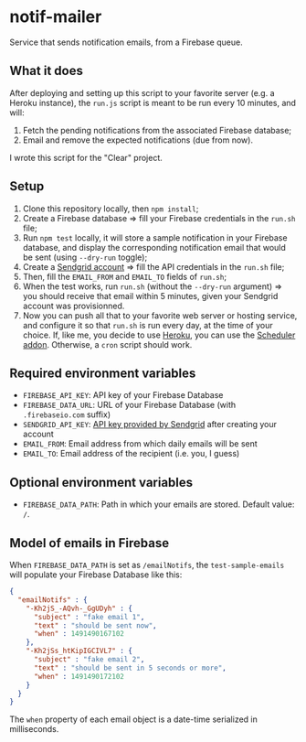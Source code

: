 # notif-mailer

Service that sends notification emails, from a Firebase queue.

## What it does

After deploying and setting up this script to your favorite server (e.g. a Heroku instance), the `run.js` script is meant to be run every 10 minutes, and will:

1. Fetch the pending notifications from the associated Firebase database;
2. Email and remove the expected notifications (due from now).

I wrote this script for the "Clear" project.

## Setup

1. Clone this repository locally, then `npm install`;
2. Create a Firebase database => fill your Firebase credentials in the `run.sh` file;
3. Run `npm test` locally, it will store a sample notification in your Firebase database, and display the corresponding notification email that would be sent (using `--dry-run` toggle);
4. Create a [Sendgrid account](https://sendgrid.com) => fill the API credentials in the `run.sh` file;
5. Then, fill the `EMAIL_FROM` and `EMAIL_TO` fields of `run.sh`;
6. When the test works, run `run.sh` (without the `--dry-run` argument) => you should receive that email within 5 minutes, given your Sendgrid account was provisionned.
7. Now you can push all that to your favorite web server or hosting service, and configure it so that `run.sh` is run every day, at the time of your choice. If, like me, you decide to use [Heroku](http://heroku.com), you can use the [Scheduler addon](https://scheduler.heroku.com). Otherwise, a `cron` script should work.

## Required environment variables

- `FIREBASE_API_KEY`: API key of your Firebase Database
- `FIREBASE_DATA_URL`: URL of your Firebase Database (with `.firebaseio.com` suffix)
- `SENDGRID_API_KEY`: [API key provided by Sendgrid](https://sendgrid.com/docs/User_Guide/Settings/api_keys.html) after creating your account
- `EMAIL_FROM`: Email address from which daily emails will be sent
- `EMAIL_TO`: Email address of the recipient (i.e. you, I guess)

## Optional environment variables

- `FIREBASE_DATA_PATH`: Path in which your emails are stored. Default value: `/`.

## Model of emails in Firebase

When `FIREBASE_DATA_PATH` is set as `/emailNotifs`, the `test-sample-emails` will populate your Firebase Database like this:

```json
{
  "emailNotifs" : {
    "-Kh2jS_-AQvh-_GgUDyh" : {
      "subject" : "fake email 1",
      "text" : "should be sent now",
      "when" : 1491490167102
    },
    "-Kh2jSs_htKipIGCIVL7" : {
      "subject" : "fake email 2",
      "text" : "should be sent in 5 seconds or more",
      "when" : 1491490172102
    }
  }
}
```

The `when` property of each email object is a date-time serialized in milliseconds.
